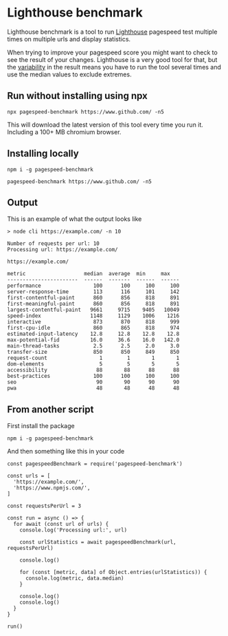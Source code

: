# Lighthouse benchmark

Lighthouse benchmark is a tool to run [Lighthouse](https://github.com/GoogleChrome/lighthouse) pagespeed test multiple times on multiple urls and display statistics.

When trying to improve your pagespeed score you might want to check to see the result of your changes. Lighthouse is a very good tool for that, but the [variability](https://developers.google.com/web/tools/lighthouse/variability) in the result means you have to run the tool several times and use the median values to exclude extremes.

## Run without installing using npx
```
npx pagespeed-benchmark https://www.github.com/ -n5
```

This will download the latest version of this tool every time you run it. Including a 100+ MB chromium browser.

## Installing locally
```
npm i -g pagespeed-benchmark

pagespeed-benchmark https://www.github.com/ -n5
```

## Output
This is an example of what the output looks like

```
> node cli https://example.com/ -n 10

Number of requests per url: 10
Processing url: https://example.com/

https://example.com/

metric                   median  average  min     max
-----------------------  ------  -------  ------  ------
performance                 100      100     100     100
server-response-time        113      116     101     142
first-contentful-paint      860      856     818     891
first-meaningful-paint      860      856     818     891
largest-contentful-paint   9661     9715    9405   10049
speed-index                1148     1129    1006    1216
interactive                 873      870     818     999
first-cpu-idle              860      865     818     974
estimated-input-latency    12.8     12.8    12.8    12.8
max-potential-fid          16.0     36.6    16.0   142.0
main-thread-tasks           2.5      2.5     2.0     3.0
transfer-size               850      850     849     850
request-count                 1        1       1       1
dom-elements                  5        5       5       5
accessibility                88       88      88      88
best-practices              100      100     100     100
seo                          90       90      90      90
pwa                          48       48      48      48
```

## From another script

First install the package

```
npm i -g pagespeed-benchmark
```

And then something like this in your code
```
const pagespeedBenchmark = require('pagespeed-benchmark')

const urls = [
  'https://example.com/',
  'https://www.npmjs.com/',
]

const requestsPerUrl = 3

const run = async () => {
  for await (const url of urls) {
    console.log('Processing url:', url)

    const urlStatistics = await pagespeedBenchmark(url, requestsPerUrl)

    console.log()

    for (const [metric, data] of Object.entries(urlStatistics)) {
      console.log(metric, data.median)
    }

    console.log()
    console.log()
  }
}

run()
```
